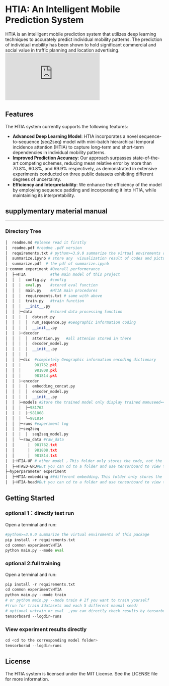 # HTIA: An Intelligent Mobile Prediction System

HTIA is an intelligent mobile prediction system that utilizes deep learning techniques to accurately predict individual mobility patterns. The prediction of individual mobility has been shown to hold significant commercial and social value in traffic planning and location advertising.![fig1](https://github.com/nmhjklnm/HTIA-mobile-predict/blob/main/asset/model.pdf)

## Features

The HTIA system currently supports the following features:

- **Advanced Deep Learning Model**: HTIA incorporates a novel sequence-to-sequence (seq2seq) model with mini-batch hierarchical temporal incidence attention (HTIA) to capture long-term and short-term dependencies in individual mobility patterns.
- **Improved Prediction Accuracy**: Our approach surpasses state-of-the-art competing schemes, reducing mean relative error by more than 70.8%, 60.8%, and 69.9% respectively, as demonstrated in extensive experiments conducted on three public datasets exhibiting different degrees of uncertainty.
- **Efficiency and Interpretability**: We enhance the efficiency of the model by employing sequence padding and incorporating it into HTIA, while maintaining its interpretability.

## supplymentary material  manual

---

### Directory Tree

```python
│  readme.md #please read it firstly
│  readme.pdf #readme .pdf version
│  requirements.txt # python>=3.9.0 summarize the virtual enviroments of this package
│  summarize.ipynb # store any  visualization result of codes and picture 
│  summarize.pdf  # the pdf of summarize.ipynb
├─common experiment #Overall performerance
│  ├─HTIA           #the main model of this project
│  │  │  config.py  #config 
│  │  │  eval.py    #stored eval function
│  │  │  main.py    #HTIA main procedures
│  │  │  requirements.txt # same with above
│  │  │  train.py   #train function
│  │  │  __init__.py
│  │  ├─data        #stored data processing function
│  │  │  │  dataset.py
│  │  │  │  num_sequence.py #Geographic information coding
│  │  │  │  __init__.py
│  │  ├─decoder
│  │  │  │  attention.py   #all attenion stored in there
│  │  │  │  decoder_model.py
│  │  │  │  __init__.py
│  │  │  │  
│  │  ├─dic  #completely Geographic information encoding dictionary 
│  │  │      981762.pkl
│  │  │      981808.pkl
│  │  │      981814.pkl
│  │  ├─encoder 
│  │  │  │  embedding_concat.py
│  │  │  │  encoder_model.py
│  │  │  │  __init__.py
│  │  ├─models #Store the trained model only display trained manuseed==2
│  │  │  ├─981762   
│  │  │  ├─981808
│  │  │  └─981814    
│  │  ├─runs #experiment log
│  │  ├─seq2seq
│  │  │  │  seq2seq_model.py 
│  │  └─raw_data #raw_data
│  │      │  981762.txt
│  │      │  981808.txt
│  │      │  981814.txt    
│  ├─HTIA-UP # other model ，This folder only stores the code, not the trained model
│  ├─HTAED-GRU#But you can cd to a folder and use tensorboard to view the results
├─hyperparameter experiment 
│  ├─HTIA-embedding ##different embedding，This folder only stores the code
│  ├─HTIA-head#But you can cd to a folder and use tensorboard to view the results
```

## Getting Started

### optional 1：directly test run

Open a terminal and run:

```python
#python>=3.9.0 summarize the virtual enviroments of this package
pip install -r requirements.txt
cd common experiment\HTIA
python main.py --mode eval
```



### optional 2:full training

Open a terminal and run:

```python
pip install -r requirements.txt
cd common experiment\HTIA
python main.py --mode train
# or python main.py --mode train # If you want to train yourself 
#(run for train 3datasets and each 5 different maunal seed)
# optional untrain or eval  ,you can directly check results by tensorborad 
tensorboard --logdir=runs
```

### View experiment results directly

```python
cd <cd to the corresponding model folder>
tensorborad --logdir=runs
```

## License 

The HTIA system is licensed under the MIT License. See the LICENSE file for more information.

